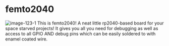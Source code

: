# femto2040
![image-123-1](https://github.com/bassusteur/femto2040/assets/42449683/1d7f0ddb-54f9-4272-8eb0-abf3c8dd14f2)
This is femto2040! A neat little rp2040-based board for your space starved projects!
It gives you all you need for debugging as well as access to all GPIO AND debug pins which can be easily soldered to with enamel coated wire.
